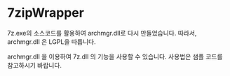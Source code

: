 # 7zipWrapper

7z.exe의 소스코드를 활용하여 archmgr.dll로 다시 만들었습니다.
따라서, archmgr.dll 은 LGPL을 따릅니다.

archmgr.dll 을 이용하여 7z.dll 의 기능을 사용할 수 있습니다.
사용법은  샘플 코드를 참고하시기 바랍니다.
